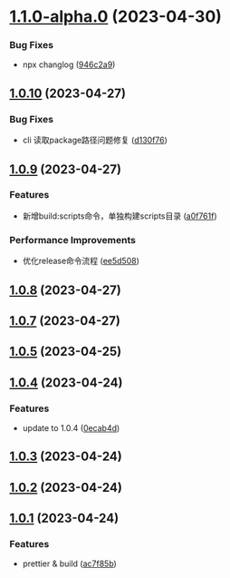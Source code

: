 # [1.1.0-alpha.0](https://github.com/wc19950724/vue3-base-cli/compare/v1.0.10...v1.1.0-alpha.0) (2023-04-30)


### Bug Fixes

*  npx changlog ([946c2a9](https://github.com/wc19950724/vue3-base-cli/commit/946c2a9fb165c7f4d3241eb77363e8407a8660c0))



## [1.0.10](https://github.com/wc19950724/vue3-base-cli/compare/v1.0.9...v1.0.10) (2023-04-27)


### Bug Fixes

*  cli 读取package路径问题修复 ([d130f76](https://github.com/wc19950724/vue3-base-cli/commit/d130f76a4152389053e75879777fc752d3e110e1))



## [1.0.9](https://github.com/wc19950724/vue3-base-cli/compare/v1.0.8...v1.0.9) (2023-04-27)


### Features

*  新增build:scripts命令，单独构建scripts目录 ([a0f761f](https://github.com/wc19950724/vue3-base-cli/commit/a0f761fee0060f8a0cd8c0715f3136d382d0a884))


### Performance Improvements

*  优化release命令流程 ([ee5d508](https://github.com/wc19950724/vue3-base-cli/commit/ee5d508373a2164530af43302ef160dc1b7ef9b8))



## [1.0.8](https://github.com/wc19950724/vue3-base-cli/compare/v1.0.7...v1.0.8) (2023-04-27)



## [1.0.7](https://github.com/wc19950724/vue3-base-cli/compare/v1.0.5...v1.0.7) (2023-04-27)



## [1.0.5](https://github.com/wc19950724/vue3-base-cli/compare/v1.0.4...v1.0.5) (2023-04-25)



## [1.0.4](https://github.com/wc19950724/vue3-base-cli/compare/v1.0.3...v1.0.4) (2023-04-24)


### Features

*  update to 1.0.4 ([0ecab4d](https://github.com/wc19950724/vue3-base-cli/commit/0ecab4d898dbed467a6369ced2dda7f12cc6be21))



## [1.0.3](https://github.com/wc19950724/vue3-base-cli/compare/v1.0.2...v1.0.3) (2023-04-24)



## [1.0.2](https://github.com/wc19950724/vue3-base-cli/compare/v1.0.1...v1.0.2) (2023-04-24)



## [1.0.1](https://github.com/wc19950724/vue3-base-cli/compare/ac7f85b8584b8243a3006ebeffd73129afd9194d...v1.0.1) (2023-04-24)


### Features

*  prettier & build ([ac7f85b](https://github.com/wc19950724/vue3-base-cli/commit/ac7f85b8584b8243a3006ebeffd73129afd9194d))



